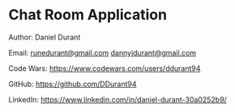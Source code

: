 # Chat Room Application

Author: Daniel Durant

Email:
<runedurant@gmail.com>
<dannyjdurant@gmail.com>

Code Wars:
<https://www.codewars.com/users/ddurant94>

GitHub:
<https://github.com/DDurant94>

LinkedIn:
<https://www.linkedin.com/in/daniel-durant-30a0252b9/>
